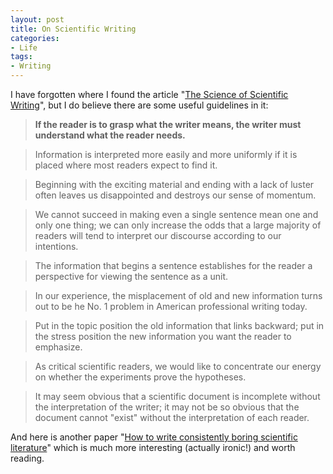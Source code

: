 ```yaml
---
layout: post
title: On Scientific Writing
categories:
- Life
tags:
- Writing
---
```


I have forgotten where I found the article "[The Science of Scientific Writing](http://www.amstat.org/publications/jcgs/sci.pdf)", but I do believe there are some useful guidelines in it:


> **If the reader is to grasp what the writer means, the writer must understand what the reader needs.**




> Information is interpreted more easily and more uniformly if it is placed where most readers expect to find it.




> Beginning with the exciting material and ending with a lack of luster often leaves us disappointed and destroys our sense of momentum.




> We cannot succeed in making even a single sentence mean one and only one thing; we can only increase the odds that a large majority of readers will tend to interpret our discourse according to our intentions.




> The information that begins a sentence establishes for the reader a perspective for viewing the sentence as a unit.




> In our experience, the misplacement of old and new information turns out to be he No. 1 problem in American professional writing today.




> Put in the topic position the old information that links backward; put in the stress position the new information you want the reader to emphasize.




> As critical scientific readers, we would like to concentrate our energy on whether the experiments prove the hypotheses.




> It may seem obvious that a scientific document is incomplete without the interpretation of the writer; it may not be so obvious that the document cannot "exist" without the interpretation of each reader.


And here is another paper "[How to write consistently boring scientific literature](http://iros2008.inria.fr/Templates/boring_paper.pdf)" which is much more interesting (actually ironic!) and worth reading.
